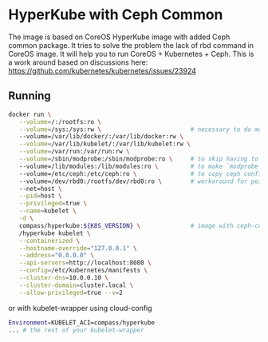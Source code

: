 HyperKube with Ceph Common
==========================

The image is based on CoreOS HyperKube image with added Ceph common package. It tries to solve the problem the lack of rbd command in CoreOS image. It will help you to run CoreOS + Kubernetes + Ceph. This is a work around based on discussions here: https://github.com/kubernetes/kubernetes/issues/23924

Running
-------

```bash
docker run \
   --volume=/:/rootfs:ro \
   --volume=/sys:/sys:rw \                         # necessary to do mount from container
   --volume=/var/lib/docker/:/var/lib/docker:rw \
   --volume=/var/lib/kubelet/:/var/lib/kubelet:rw \
   --volume=/var/run:/var/run:rw \
   --volume=/sbin/modprobe:/sbin/modprobe:ro \     # to skip having to install in container
   --volume=/lib/modules:/lib/modules:ro \         # to make `modprobe rbd` work
   --volume=/etc/ceph:/etc/ceph:ro \               # to copy ceph config from host
   --volume=/dev/rbd0:/rootfs/dev/rbd0:ro \        # workaround for point 3 above
   --net=host \
   --pid=host \
   --privileged=true \
   --name=kubelet \
   -d \
   compass/hyperkube:${K8S_VERSION} \              # image with ceph-common vendored-in
   /hyperkube kubelet \
   --containerized \
   --hostname-override="127.0.0.1" \
   --address="0.0.0.0" \
   --api-servers=http://localhost:8080 \
   --config=/etc/kubernetes/manifests \
   --cluster-dns=10.0.0.10 \
   --cluster-domain=cluster.local \
   --allow-privileged=true --v=2
```

or with kubelet-wrapper using cloud-config

```bash
Environment=KUBELET_ACI=compass/hyperkube
... # the rest of your kubelet-wrapper
```
